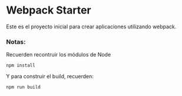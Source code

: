 # Webpack Starter

Este es el proyecto inicial para crear aplicaciones utilizando webpack.

### Notas:
Recuerden recontruir los módulos de Node
```
npm install
```

Y para construir el build, recuerden:
```
npm run build
```
